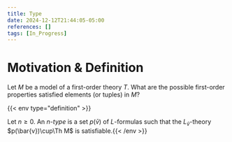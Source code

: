 ```yaml
---
title: Type
date: 2024-12-12T21:44:05-05:00
references: []
tags: [In_Progress]
---
```


# Motivation & Definition

Let $M$ be a model of a first-order theory $T$. What are the possible first-order properties satisfied elements (or tuples) in $M$?

{{< env type="definition" >}}

Let $n\geq0$. An *$n$-type* is a set $p(\bar{v})$ of $L$-formulas such that the $L_\bar{v}$-theory $p(\bar{v})\cup\Th M$ is satisfiable.{{< /env >}}


